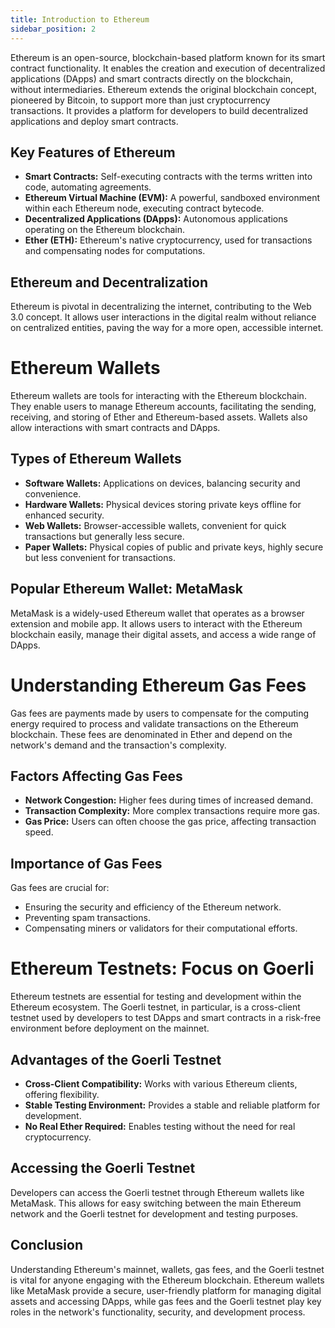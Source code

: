 ```yaml
---
title: Introduction to Ethereum
sidebar_position: 2
---
```


Ethereum is an open-source, blockchain-based platform known for its smart contract functionality. It enables the creation and execution of decentralized applications (DApps) and smart contracts directly on the blockchain, without intermediaries. Ethereum extends the original blockchain concept, pioneered by Bitcoin, to support more than just cryptocurrency transactions. It provides a platform for developers to build decentralized applications and deploy smart contracts.

## Key Features of Ethereum

- **Smart Contracts:** Self-executing contracts with the terms written into code, automating agreements.
- **Ethereum Virtual Machine (EVM):** A powerful, sandboxed environment within each Ethereum node, executing contract bytecode.
- **Decentralized Applications (DApps):** Autonomous applications operating on the Ethereum blockchain.
- **Ether (ETH):** Ethereum's native cryptocurrency, used for transactions and compensating nodes for computations.

## Ethereum and Decentralization

Ethereum is pivotal in decentralizing the internet, contributing to the Web 3.0 concept. It allows user interactions in the digital realm without reliance on centralized entities, paving the way for a more open, accessible internet.

# Ethereum Wallets

Ethereum wallets are tools for interacting with the Ethereum blockchain. They enable users to manage Ethereum accounts, facilitating the sending, receiving, and storing of Ether and Ethereum-based assets. Wallets also allow interactions with smart contracts and DApps.

## Types of Ethereum Wallets

- **Software Wallets:** Applications on devices, balancing security and convenience.
- **Hardware Wallets:** Physical devices storing private keys offline for enhanced security.
- **Web Wallets:** Browser-accessible wallets, convenient for quick transactions but generally less secure.
- **Paper Wallets:** Physical copies of public and private keys, highly secure but less convenient for transactions.

## Popular Ethereum Wallet: MetaMask

MetaMask is a widely-used Ethereum wallet that operates as a browser extension and mobile app. It allows users to interact with the Ethereum blockchain easily, manage their digital assets, and access a wide range of DApps.

# Understanding Ethereum Gas Fees

Gas fees are payments made by users to compensate for the computing energy required to process and validate transactions on the Ethereum blockchain. These fees are denominated in Ether and depend on the network's demand and the transaction's complexity.

## Factors Affecting Gas Fees

- **Network Congestion:** Higher fees during times of increased demand.
- **Transaction Complexity:** More complex transactions require more gas.
- **Gas Price:** Users can often choose the gas price, affecting transaction speed.

## Importance of Gas Fees

Gas fees are crucial for:
- Ensuring the security and efficiency of the Ethereum network.
- Preventing spam transactions.
- Compensating miners or validators for their computational efforts.

# Ethereum Testnets: Focus on Goerli

Ethereum testnets are essential for testing and development within the Ethereum ecosystem. The Goerli testnet, in particular, is a cross-client testnet used by developers to test DApps and smart contracts in a risk-free environment before deployment on the mainnet.

## Advantages of the Goerli Testnet

- **Cross-Client Compatibility:** Works with various Ethereum clients, offering flexibility.
- **Stable Testing Environment:** Provides a stable and reliable platform for development.
- **No Real Ether Required:** Enables testing without the need for real cryptocurrency.

## Accessing the Goerli Testnet

Developers can access the Goerli testnet through Ethereum wallets like MetaMask. This allows for easy switching between the main Ethereum network and the Goerli testnet for development and testing purposes.

## Conclusion

Understanding Ethereum's mainnet, wallets, gas fees, and the Goerli testnet is vital for anyone engaging with the Ethereum blockchain. Ethereum wallets like MetaMask provide a secure, user-friendly platform for managing digital assets and accessing DApps, while gas fees and the Goerli testnet play key roles in the network's functionality, security, and development process.
